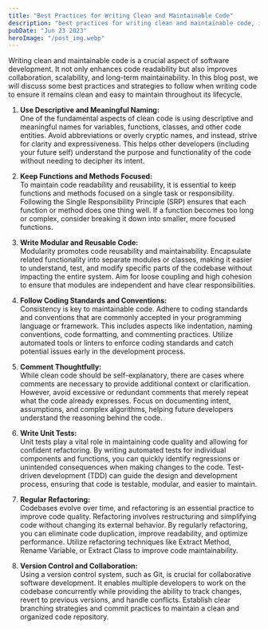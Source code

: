```yaml
---
title: "Best Practices for Writing Clean and Maintainable Code"
description: "best practices for writing clean and maintainable code, including tips on naming conventions, modularization, coding standards, testing, refactoring, and version control, to ensure long-term success and maintainability of software projects..."
pubDate: "Jun 23 2023"
heroImage: "/post_img.webp"
---
```

Writing clean and maintainable code is a crucial aspect of software development. It not only enhances code readability but also improves collaboration, scalability, and long-term maintainability. In this blog post, we will discuss some best practices and strategies to follow when writing code to ensure it remains clean and easy to maintain throughout its lifecycle.

1. **Use Descriptive and Meaningful Naming:**  
One of the fundamental aspects of clean code is using descriptive and meaningful names for variables, functions, classes, and other code entities. Avoid abbreviations or overly cryptic names, and instead, strive for clarity and expressiveness. This helps other developers (including your future self) understand the purpose and functionality of the code without needing to decipher its intent.

2. **Keep Functions and Methods Focused:**  
To maintain code readability and reusability, it is essential to keep functions and methods focused on a single task or responsibility. Following the Single Responsibility Principle (SRP) ensures that each function or method does one thing well. If a function becomes too long or complex, consider breaking it down into smaller, more focused functions.

3. **Write Modular and Reusable Code:**  
Modularity promotes code reusability and maintainability. Encapsulate related functionality into separate modules or classes, making it easier to understand, test, and modify specific parts of the codebase without impacting the entire system. Aim for loose coupling and high cohesion to ensure that modules are independent and have clear responsibilities.

4. **Follow Coding Standards and Conventions:**  
Consistency is key to maintainable code. Adhere to coding standards and conventions that are commonly accepted in your programming language or framework. This includes aspects like indentation, naming conventions, code formatting, and commenting practices. Utilize automated tools or linters to enforce coding standards and catch potential issues early in the development process.

5. **Comment Thoughtfully:**  
While clean code should be self-explanatory, there are cases where comments are necessary to provide additional context or clarification. However, avoid excessive or redundant comments that merely repeat what the code already expresses. Focus on documenting intent, assumptions, and complex algorithms, helping future developers understand the reasoning behind the code.

6. **Write Unit Tests:**  
Unit tests play a vital role in maintaining code quality and allowing for confident refactoring. By writing automated tests for individual components and functions, you can quickly identify regressions or unintended consequences when making changes to the code. Test-driven development (TDD) can guide the design and development process, ensuring that code is testable, modular, and easier to maintain.

7. **Regular Refactoring:**  
Codebases evolve over time, and refactoring is an essential practice to improve code quality. Refactoring involves restructuring and simplifying code without changing its external behavior. By regularly refactoring, you can eliminate code duplication, improve readability, and optimize performance. Utilize refactoring techniques like Extract Method, Rename Variable, or Extract Class to improve code maintainability.

8. **Version Control and Collaboration:**  
Using a version control system, such as Git, is crucial for collaborative software development. It enables multiple developers to work on the codebase concurrently while providing the ability to track changes, revert to previous versions, and handle conflicts. Establish clear branching strategies and commit practices to maintain a clean and organized code repository.